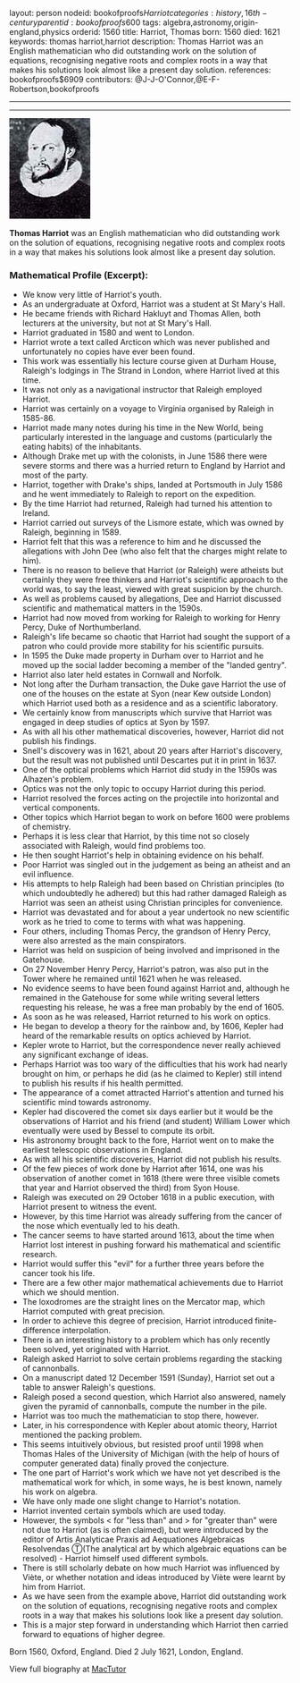 layout: person
nodeid: bookofproofs$Harriot
categories: history,16th-century
parentid: bookofproofs$600
tags: algebra,astronomy,origin-england,physics
orderid: 1560
title: Harriot, Thomas
born: 1560
died: 1621
keywords: thomas harriot,harriot
description: Thomas Harriot was an English mathematician who did outstanding work on the solution of equations, recognising negative roots and complex roots in a way that makes his solutions look almost like a present day solution.
references: bookofproofs$6909
contributors: @J-J-O'Connor,@E-F-Robertson,bookofproofs

---



---

![Harriot.jpg](https://github.com/bookofproofs/bookofproofs.github.io/blob/main/_sources/_assets/images/portraits/Harriot.jpg?raw=true)

**Thomas Harriot** was an English mathematician who did outstanding work on the solution of equations, recognising negative roots and complex roots in a way that makes his solutions look almost like a present day solution.

### Mathematical Profile (Excerpt):
* We know very little of Harriot's youth.
* As an undergraduate at Oxford, Harriot was a student at St Mary's Hall.
* He became friends with Richard Hakluyt and Thomas Allen, both lecturers at the university, but not at St Mary's Hall.
* Harriot graduated in 1580 and went to London.
* Harriot wrote a text called Arcticon which was never published and unfortunately no copies have ever been found.
* This work was essentially his lecture course given at Durham House, Raleigh's lodgings in The Strand in London, where Harriot lived at this time.
* It was not only as a navigational instructor that Raleigh employed Harriot.
* Harriot was certainly on a voyage to Virginia organised by Raleigh in 1585-86.
* Harriot made many notes during his time in the New World, being particularly interested in the language and customs (particularly the eating habits) of the inhabitants.
* Although Drake met up with the colonists, in June 1586 there were severe storms and there was a hurried return to England by Harriot and most of the party.
* Harriot, together with Drake's ships, landed at Portsmouth in July 1586 and he went immediately to Raleigh to report on the expedition.
* By the time Harriot had returned, Raleigh had turned his attention to Ireland.
* Harriot carried out surveys of the Lismore estate, which was owned by Raleigh, beginning in 1589.
* Harriot felt that this was a reference to him and he discussed the allegations with John Dee (who also felt that the charges might relate to him).
* There is no reason to believe that Harriot (or Raleigh) were atheists but certainly they were free thinkers and Harriot's scientific approach to the world was, to say the least, viewed with great suspicion by the church.
* As well as problems caused by allegations, Dee and Harriot discussed scientific and mathematical matters in the 1590s.
* Harriot had now moved from working for Raleigh to working for Henry Percy, Duke of Northumberland.
* Raleigh's life became so chaotic that Harriot had sought the support of a patron who could provide more stability for his scientific pursuits.
* In 1595 the Duke made property in Durham over to Harriot and he moved up the social ladder becoming a member of the "landed gentry".
* Harriot also later held estates in Cornwall and Norfolk.
* Not long after the Durham transaction, the Duke gave Harriot the use of one of the houses on the estate at Syon (near Kew outside London) which Harriot used both as a residence and as a scientific laboratory.
* We certainly know from manuscripts which survive that Harriot was engaged in deep studies of optics at Syon by 1597.
* As with all his other mathematical discoveries, however, Harriot did not publish his findings.
* Snell's discovery was in 1621, about 20 years after Harriot's discovery, but the result was not published until Descartes put it in print in 1637.
* One of the optical problems which Harriot did study in the 1590s was Alhazen's problem.
* Optics was not the only topic to occupy Harriot during this period.
* Harriot resolved the forces acting on the projectile into horizontal and vertical components.
* Other topics which Harriot began to work on before 1600 were problems of chemistry.
* Perhaps it is less clear that Harriot, by this time not so closely associated with Raleigh, would find problems too.
* He then sought Harriot's help in obtaining evidence on his behalf.
* Poor Harriot was singled out in the judgement as being an atheist and an evil influence.
* His attempts to help Raleigh had been based on Christian principles (to which undoubtedly he adhered) but this had rather damaged Raleigh as Harriot was seen an atheist using Christian principles for convenience.
* Harriot was devastated and for about a year undertook no new scientific work as he tried to come to terms with what was happening.
* Four others, including Thomas Percy, the grandson of Henry Percy, were also arrested as the main conspirators.
* Harriot was held on suspicion of being involved and imprisoned in the Gatehouse.
* On 27 November Henry Percy, Harriot's patron, was also put in the Tower where he remained until 1621 when he was released.
* No evidence seems to have been found against Harriot and, although he remained in the Gatehouse for some while writing several letters requesting his release, he was a free man probably by the end of 1605.
* As soon as he was released, Harriot returned to his work on optics.
* He began to develop a theory for the rainbow and, by 1606, Kepler had heard of the remarkable results on optics achieved by Harriot.
* Kepler wrote to Harriot, but the correspondence never really achieved any significant exchange of ideas.
* Perhaps Harriot was too wary of the difficulties that his work had nearly brought on him, or perhaps he did (as he claimed to Kepler) still intend to publish his results if his health permitted.
* The appearance of a comet attracted Harriot's attention and turned his scientific mind towards astronomy.
* Kepler had discovered the comet six days earlier but it would be the observations of Harriot and his friend (and student) William Lower which eventually were used by Bessel to compute its orbit.
* His astronomy brought back to the fore, Harriot went on to make the earliest telescopic observations in England.
* As with all his scientific discoveries, Harriot did not publish his results.
* Of the few pieces of work done by Harriot after 1614, one was his observation of another comet in 1618 (there were three visible comets that year and Harriot observed the third) from Syon House.
* Raleigh was executed on 29 October 1618 in a public execution, with Harriot present to witness the event.
* However, by this time Harriot was already suffering from the cancer of the nose which eventually led to his death.
* The cancer seems to have started around 1613, about the time when Harriot lost interest in pushing forward his mathematical and scientific research.
* Harriot would suffer this "evil" for a further three years before the cancer took his life.
* There are a few other major mathematical achievements due to Harriot which we should mention.
* The loxodromes are the straight lines on the Mercator map, which Harriot computed with great precision.
* In order to achieve this degree of precision, Harriot introduced finite-difference interpolation.
* There is an interesting history to a problem which has only recently been solved, yet originated with Harriot.
* Raleigh asked Harriot to solve certain problems regarding the stacking of cannonballs.
* On a manuscript dated 12 December 1591 (Sunday), Harriot set out a table to answer Raleigh's questions.
* Raleigh posed a second question, which Harriot also answered, namely given the pyramid of cannonballs, compute the number in the pile.
* Harriot was too much the mathematician to stop there, however.
* Later, in his correspondence with Kepler about atomic theory, Harriot mentioned the packing problem.
* This seems intuitively obvious, but resisted proof until 1998 when Thomas Hales of the University of Michigan (with the help of hours of computer generated data) finally proved the conjecture.
* The one part of Harriot's work which we have not yet described is the mathematical work for which, in some ways, he is best known, namely his work on algebra.
* We have only made one slight change to Harriot's notation.
* Harriot invented certain symbols which are used today.
* However, the symbols < for "less than" and > for "greater than" were not due to Harriot (as is often claimed), but were introduced by the editor of Artis Analyticae Praxis ad Aequationes Algebraicas Resolvendas Ⓣ(The analytical art by which algebraic equations can be resolved) - Harriot himself used different symbols.
* There is still scholarly debate on how much Harriot was influenced by Viète, or whether notation and ideas introduced by Viète were learnt by him from Harriot.
* As we have seen from the example above, Harriot did outstanding work on the solution of equations, recognising negative roots and complex roots in a way that makes his solutions look like a present day solution.
* This is a major step forward in understanding which Harriot then carried forward to equations of higher degree.

Born 1560, Oxford, England. Died 2 July 1621, London, England.

View full biography at [MacTutor](https://mathshistory.st-andrews.ac.uk/Biographies/Harriot/)
